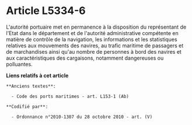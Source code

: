 # Article L5334-6

L'autorité portuaire met en permanence à la disposition du représentant de l'Etat dans le département et de l'autorité
administrative compétente en matière de contrôle de la navigation, les informations et les statistiques relatives aux
mouvements des navires, au trafic maritime de passagers et de marchandises ainsi qu'au nombre de personnes à bord des navires
et aux caractéristiques des cargaisons, notamment dangereuses ou polluantes.

**Liens relatifs à cet article**

	**Anciens textes**:

	  - Code des ports maritimes - art. L153-1 (Ab)

	**Codifié par**:

	  - Ordonnance n°2010-1307 du 28 octobre 2010 - art. (V)
